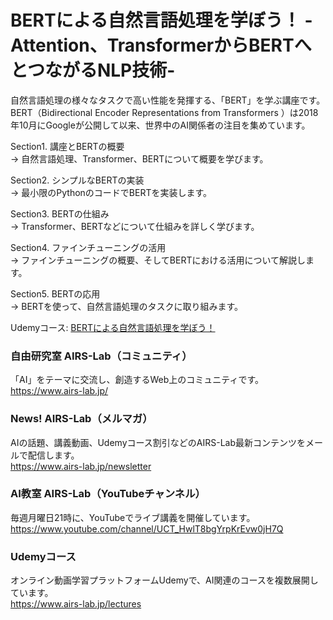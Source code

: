 # BERTによる自然言語処理を学ぼう！ -Attention、TransformerからBERTへとつながるNLP技術-
自然言語処理の様々なタスクで高い性能を発揮する、「BERT」を学ぶ講座です。  
BERT（Bidirectional Encoder Representations from Transformers ）は2018年10月にGoogleが公開して以来、世界中のAI関係者の注目を集めています。 

Section1. 講座とBERTの概要  
→ 自然言語処理、Transformer、BERTについて概要を学びます。

Section2. シンプルなBERTの実装  
→ 最小限のPythonのコードでBERTを実装します。

Section3. BERTの仕組み  
→ Transformer、BERTなどについて仕組みを詳しく学びます。

Section4. ファインチューニングの活用  
→ ファインチューニングの概要、そしてBERTにおける活用について解説します。

Section5. BERTの応用  
→ BERTを使って、自然言語処理のタスクに取り組みます。

Udemyコース: [BERTによる自然言語処理を学ぼう！](https://www.udemy.com/course/nlp-bert/?referralCode=276BD5473E099ACEAFCD)

### 自由研究室 AIRS-Lab（コミュニティ）
「AI」をテーマに交流し、創造するWeb上のコミュニティです。  
https://www.airs-lab.jp/  
  
### News! AIRS-Lab（メルマガ）
AIの話題、講義動画、Udemyコース割引などのAIRS-Lab最新コンテンツをメールで配信します。  
https://www.airs-lab.jp/newsletter  
  
### AI教室 AIRS-Lab（YouTubeチャンネル）
毎週月曜日21時に、YouTubeでライブ講義を開催しています。  
https://www.youtube.com/channel/UCT_HwlT8bgYrpKrEvw0jH7Q  
  
### Udemyコース
オンライン動画学習プラットフォームUdemyで、AI関連のコースを複数展開しています。  
https://www.airs-lab.jp/lectures  
